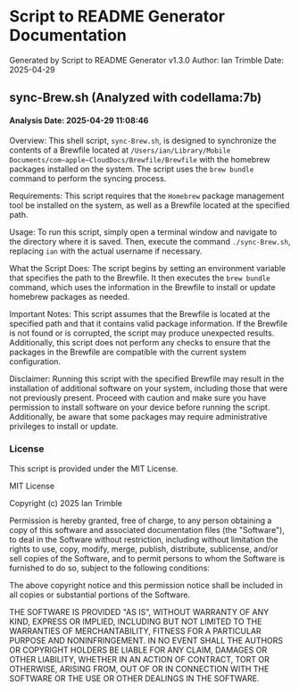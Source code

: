 # Script to README Generator Documentation
Generated by Script to README Generator v1.3.0
Author: Ian Trimble
Date: 2025-04-29

## sync-Brew.sh (Analyzed with codellama:7b)
#### Analysis Date: 2025-04-29 11:08:46

Overview:
This shell script, `sync-Brew.sh`, is designed to synchronize the contents of a Brewfile located at `/Users/ian/Library/Mobile Documents/com~apple~CloudDocs/Brewfile/Brewfile` with the homebrew packages installed on the system. The script uses the `brew bundle` command to perform the syncing process.

Requirements:
This script requires that the `Homebrew` package management tool be installed on the system, as well as a Brewfile located at the specified path.

Usage:
To run this script, simply open a terminal window and navigate to the directory where it is saved. Then, execute the command `./sync-Brew.sh`, replacing `ian` with the actual username if necessary.

What the Script Does:
The script begins by setting an environment variable that specifies the path to the Brewfile. It then executes the `brew bundle` command, which uses the information in the Brewfile to install or update homebrew packages as needed.

Important Notes:
This script assumes that the Brewfile is located at the specified path and that it contains valid package information. If the Brewfile is not found or is corrupted, the script may produce unexpected results. Additionally, this script does not perform any checks to ensure that the packages in the Brewfile are compatible with the current system configuration.

Disclaimer:
Running this script with the specified Brewfile may result in the installation of additional software on your system, including those that were not previously present. Proceed with caution and make sure you have permission to install software on your device before running the script. Additionally, be aware that some packages may require administrative privileges to install or update.

### License
This script is provided under the MIT License.

MIT License

Copyright (c) 2025 Ian Trimble

Permission is hereby granted, free of charge, to any person obtaining a copy of this software and associated documentation files (the "Software"), to deal in the Software without restriction, including without limitation the rights to use, copy, modify, merge, publish, distribute, sublicense, and/or sell copies of the Software, and to permit persons to whom the Software is furnished to do so, subject to the following conditions:

The above copyright notice and this permission notice shall be included in all copies or substantial portions of the Software.

THE SOFTWARE IS PROVIDED "AS IS", WITHOUT WARRANTY OF ANY KIND, EXPRESS OR IMPLIED, INCLUDING BUT NOT LIMITED TO THE WARRANTIES OF MERCHANTABILITY, FITNESS FOR A PARTICULAR PURPOSE AND NONINFRINGEMENT. IN NO EVENT SHALL THE AUTHORS OR COPYRIGHT HOLDERS BE LIABLE FOR ANY CLAIM, DAMAGES OR OTHER LIABILITY, WHETHER IN AN ACTION OF CONTRACT, TORT OR OTHERWISE, ARISING FROM, OUT OF OR IN CONNECTION WITH THE SOFTWARE OR THE USE OR OTHER DEALINGS IN THE SOFTWARE.
